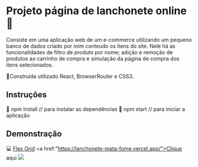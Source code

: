 # Projeto página de lanchonete online :hamburger:

Consiste em uma aplicação web de um e-commerce utilizando um pequeno banco de dados criado por mim conteudo os itens do site. Nele há as funcionalidades de filtro de produto por nome; adição e remoção de produtos ao carrinho de compra e simulação da página de compra dos itens selecionados.

:small_blue_diamond:Construída utilizado React, BrowserRouter e CSS3.

## Instruções

:small_blue_diamond: npm install // para instalar as dependências
:small_blue_diamond: npm start // para iniciar a aplicação

## Demonstração

:computer: [Flex Grid](https://lanchonete-mata-fome.vercel.app/)
<a href:"https://lanchonete-mata-fome.vercel.app/">Clique aqui</a>
  ![](lanchonete-online.gif)
